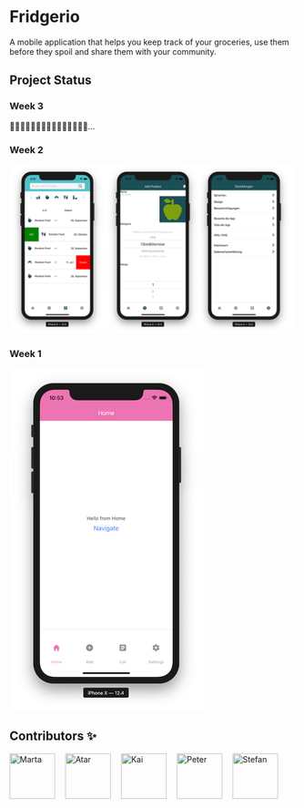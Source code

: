 # Fridgerio

A mobile application that helps you keep track of your groceries, use them before they spoil and share them with your community.

## Project Status

### Week 3

👩🏻‍💻👨🏻‍💻👩🏻‍💻👨🏻‍💻👨🏻‍💻...

### Week 2

![week 2](./screenshots/progress/week2.png)

### Week 1

![week 1](./screenshots/progress/week1.png)

## Contributors ✨

<a href="https://github.com/M4r28"><img src="https://avatars3.githubusercontent.com/u/42832260?s=400&v=4" title="Marta" width="80" height="80"></a>&emsp;
<a href="https://github.com/AtarDavid"><img src="https://avatars2.githubusercontent.com/u/44057655?s=460&v=4" title="Atar" width="80" height="80"></a>&emsp;
<a href="https://github.com/kgrhartlage"><img src="https://avatars0.githubusercontent.com/u/42832087?s=460&v=4" title="Kai" width="80" height="80"></a>&emsp;
<a href="https://github.com/peter-stuhlmann"><img src="https://avatars3.githubusercontent.com/u/42657842?s=400&v=4" title="Peter" width="80" height="80"></a>&emsp;
<a href="https://github.com/sklinkusch"><img src="https://avatars1.githubusercontent.com/u/42465490?s=460&v=4" title="Stefan" width="80" height="80"></a>&emsp;
